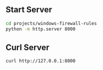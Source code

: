 ## Start Server


```sh
cd projects/windows-firewall-rules
python -m http.server 8000
```

## Curl Server

```sh
curl http://127.0.0.1:8000
```